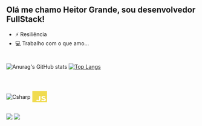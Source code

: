 ## Olá me chamo Heitor Grande, sou desenvolvedor FullStack!

- ⚡ Resiliência
- 💻 Trabalho com o que amo...

#

![Anurag's GitHub stats](https://github-readme-stats.vercel.app/api?username=Heitor-Grande&show_icons=true&theme=dracula&count_private=true)
[![Top Langs](https://github-readme-stats.vercel.app/api/top-langs/?username=Heitor-Grande&theme=dracula&langs_count=8)](https://github.com/guilhermesant0sgithub-readme-stats)

#

<div style="display: inline_block"><br>
  <img align="center" alt="Csharp" height="30" width="40" src="https://img.shields.io/badge/Node.js-43853D?style=for-the-badge&logo=node.js&logoColor=white">
  <img align="center" alt="Javascript" height="30" width="40" src="https://raw.githubusercontent.com/devicons/devicon/master/icons/javascript/javascript-plain.svg">
</div>
  
  ##
 
<div> 
  <a href = "mailto:guilherme.santos2022@outlook.com"><img src="https://img.shields.io/badge/Gmail-D14836?style=for-the-badge&logo=gmail&logoColor=white" target="_blank"></a>
  <a href="https://www.linkedin.com/in/guilhermesants/" target="_blank"><img src="https://img.shields.io/badge/-LinkedIn-%230077B5?style=for-the-badge&logo=linkedin&logoColor=white" target="_blank"></a> 
  
</div>
